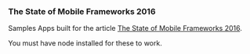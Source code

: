 ### The State of Mobile Frameworks 2016

Samples Apps built for the article [The State of Mobile Frameworks 2016](https://agingcoder.com/mobile/2016/09/25/the-state-of-html-mobile-frameworks-in-2016/?utm_source=html5weekly&utm_medium=email).

You must have node installed for these to work.  
